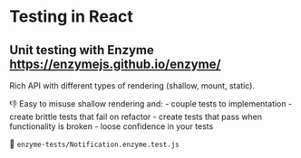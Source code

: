 # Testing in React

## Unit testing with Enzyme https://enzymejs.github.io/enzyme/

Rich API with different types of rendering (shallow, mount, static).

👎 Easy to misuse shallow rendering and:
    - couple tests to implementation
    - create brittle tests that fail on refactor
    - create tests that pass when functionality is broken
    - loose confidence in your tests

👀 `enzyme-tests/Notification.enzyme.test.js`